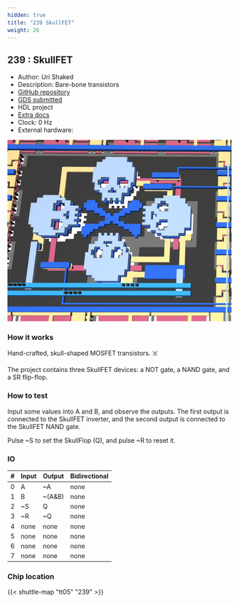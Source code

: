```yaml
---
hidden: true
title: "239 SkullFET"
weight: 26
---
```


## 239 : SkullFET

* Author: Uri Shaked
* Description: Bare-bone transistors
* [GitHub repository](https://github.com/urish/tt05-skullfet)
* [GDS submitted](https://github.com/urish/tt05-skullfet/actions/runs/6755438108)
* HDL project
* [Extra docs]()
* Clock: 0 Hz
* External hardware: 

![picture](images/picture.png)

### How it works

Hand-crafted, skull-shaped MOSFET transistors. ☠️

The project contains three SkullFET devices: a NOT gate, a NAND gate, and a SR flip-flop.


### How to test

Input some values into A and B, and observe the outputs. The first output is connected to the SkullFET inverter, and the second output
is connected to the SkullFET NAND gate.

Pulse ~S to set the SkullFlop (Q), and pulse ~R to reset it.


### IO

| # | Input        | Output       | Bidirectional      |
|---|--------------|--------------| -------------------|
| 0 | A  | ~A | none |
| 1 | B  | ~(A&B) | none |
| 2 | ~S  | Q | none |
| 3 | ~R  | ~Q | none |
| 4 | none  | none | none |
| 5 | none  | none | none |
| 6 | none  | none | none |
| 7 | none  | none | none |

### Chip location

{{< shuttle-map "tt05" "239" >}}
